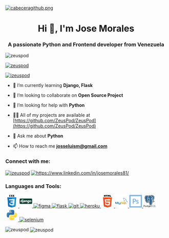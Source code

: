 
[![cabeceragithub.png](https://i.postimg.cc/D0nmWnZQ/cabeceragithub.png)](https://postimg.cc/0MX9Fg7r)                           


<h1 align="center">Hi 👋, I'm Jose Morales</h1>
<h3 align="center">A passionate Python and Frontend developer from Venezuela</h3>

<p align="left"> <img src="https://komarev.com/ghpvc/?username=zeuspod&label=Profile%20views&color=0e75b6&style=flat" alt="zeuspod" /> </p>

<p align="left"> <a href="https://github.com/ryo-ma/github-profile-trophy"><img src="https://github-profile-trophy.vercel.app/?username=zeuspod" alt="zeuspod" /></a> </p>

<p align="left"> <a href="https://twitter.com/izeuspod" target="blank"><img src="https://img.shields.io/twitter/follow/izeuspod?logo=twitter&style=for-the-badge" alt="izeuspod" /></a> </p>

- 🌱 I’m currently learning **Django, Flask**

- 👯 I’m looking to collaborate on **Open Source Project**

- 🤝 I’m looking for help with **Python**

- 👨‍💻 All of my projects are available at [https://github.com/ZeusPod/ZeusPod](https://github.com/ZeusPod/ZeusPod)

- 💬 Ask me about **Python**

- 📫 How to reach me **josseluism@gmail.com**

<h3 align="left">Connect with me:</h3>
<p align="left">
<a href="https://twitter.com/izeuspod" target="blank"><img align="center" src="https://raw.githubusercontent.com/rahuldkjain/github-profile-readme-generator/master/src/images/icons/Social/twitter.svg" alt="izeuspod" height="30" width="40" /></a>
<a href="https://linkedin.com/in/https://www.linkedin.com/in/josemorales81/" target="blank"><img align="center" src="https://raw.githubusercontent.com/rahuldkjain/github-profile-readme-generator/master/src/images/icons/Social/linked-in-alt.svg" alt="https://www.linkedin.com/in/josemorales81/" height="30" width="40" /></a>
</p>

<h3 align="left">Languages and Tools:</h3>
<p align="left"> <a href="https://www.w3schools.com/css/" target="_blank"> <img src="https://raw.githubusercontent.com/devicons/devicon/master/icons/css3/css3-original-wordmark.svg" alt="css3" width="40" height="40"/> </a> <a href="https://www.djangoproject.com/" target="_blank"> <img src="https://raw.githubusercontent.com/devicons/devicon/master/icons/django/django-original.svg" alt="django" width="40" height="40"/> </a> <a href="https://www.figma.com/" target="_blank"> <img src="https://www.vectorlogo.zone/logos/figma/figma-icon.svg" alt="figma" width="40" height="40"/> </a> <a href="https://flask.palletsprojects.com/" target="_blank"> <img src="https://www.vectorlogo.zone/logos/pocoo_flask/pocoo_flask-icon.svg" alt="flask" width="40" height="40"/> </a> <a href="https://git-scm.com/" target="_blank"> <img src="https://www.vectorlogo.zone/logos/git-scm/git-scm-icon.svg" alt="git" width="40" height="40"/> </a> <a href="https://heroku.com" target="_blank"> <img src="https://www.vectorlogo.zone/logos/heroku/heroku-icon.svg" alt="heroku" width="40" height="40"/> </a> <a href="https://www.w3.org/html/" target="_blank"> <img src="https://raw.githubusercontent.com/devicons/devicon/master/icons/html5/html5-original-wordmark.svg" alt="html5" width="40" height="40"/> </a> <a href="https://www.mysql.com/" target="_blank"> <img src="https://raw.githubusercontent.com/devicons/devicon/master/icons/mysql/mysql-original-wordmark.svg" alt="mysql" width="40" height="40"/> </a> <a href="https://www.photoshop.com/en" target="_blank"> <img src="https://raw.githubusercontent.com/devicons/devicon/master/icons/photoshop/photoshop-line.svg" alt="photoshop" width="40" height="40"/> </a> <a href="https://www.postgresql.org" target="_blank"> <img src="https://raw.githubusercontent.com/devicons/devicon/master/icons/postgresql/postgresql-original-wordmark.svg" alt="postgresql" width="40" height="40"/> </a> <a href="https://www.python.org" target="_blank"> <img src="https://raw.githubusercontent.com/devicons/devicon/master/icons/python/python-original.svg" alt="python" width="40" height="40"/> </a> <a href="https://www.selenium.dev" target="_blank"> <img src="https://raw.githubusercontent.com/detain/svg-logos/780f25886640cef088af994181646db2f6b1a3f8/svg/selenium-logo.svg" alt="selenium" width="40" height="40"/> </a> </p>

<p><img align="left" src="https://github-readme-stats.vercel.app/api/top-langs?username=zeuspod&show_icons=true&locale=en&layout=compact" alt="zeuspod" /></p>

<p>&nbsp;<img align="center" src="https://github-readme-stats.vercel.app/api?username=zeuspod&show_icons=true&locale=en" alt="zeuspod" /></p>

